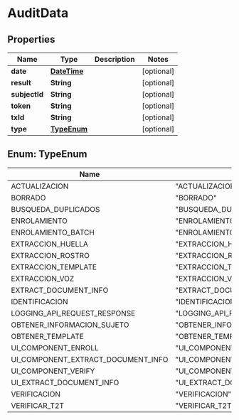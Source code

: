 
# AuditData

## Properties
Name | Type | Description | Notes
------------ | ------------- | ------------- | -------------
**date** | [**DateTime**](DateTime.md) |  |  [optional]
**result** | **String** |  |  [optional]
**subjectId** | **String** |  |  [optional]
**token** | **String** |  |  [optional]
**txId** | **String** |  |  [optional]
**type** | [**TypeEnum**](#TypeEnum) |  |  [optional]


<a name="TypeEnum"></a>
## Enum: TypeEnum
Name | Value
---- | -----
ACTUALIZACION | &quot;ACTUALIZACION&quot;
BORRADO | &quot;BORRADO&quot;
BUSQUEDA_DUPLICADOS | &quot;BUSQUEDA_DUPLICADOS&quot;
ENROLAMIENTO | &quot;ENROLAMIENTO&quot;
ENROLAMIENTO_BATCH | &quot;ENROLAMIENTO_BATCH&quot;
EXTRACCION_HUELLA | &quot;EXTRACCION_HUELLA&quot;
EXTRACCION_ROSTRO | &quot;EXTRACCION_ROSTRO&quot;
EXTRACCION_TEMPLATE | &quot;EXTRACCION_TEMPLATE&quot;
EXTRACCION_VOZ | &quot;EXTRACCION_VOZ&quot;
EXTRACT_DOCUMENT_INFO | &quot;EXTRACT_DOCUMENT_INFO&quot;
IDENTIFICACION | &quot;IDENTIFICACION&quot;
LOGGING_API_REQUEST_RESPONSE | &quot;LOGGING_API_REQUEST_RESPONSE&quot;
OBTENER_INFORMACION_SUJETO | &quot;OBTENER_INFORMACION_SUJETO&quot;
OBTENER_TEMPLATE | &quot;OBTENER_TEMPLATE&quot;
UI_COMPONENT_ENROLL | &quot;UI_COMPONENT_ENROLL&quot;
UI_COMPONENT_EXTRACT_DOCUMENT_INFO | &quot;UI_COMPONENT_EXTRACT_DOCUMENT_INFO&quot;
UI_COMPONENT_VERIFY | &quot;UI_COMPONENT_VERIFY&quot;
UI_EXTRACT_DOCUMENT_INFO | &quot;UI_EXTRACT_DOCUMENT_INFO&quot;
VERIFICACION | &quot;VERIFICACION&quot;
VERIFICAR_T2T | &quot;VERIFICAR_T2T&quot;



